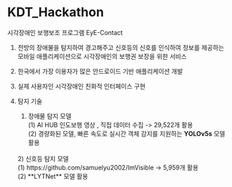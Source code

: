 # KDT_Hackathon

시각장애인 보행보조 프로그램 EyE-Contact<br>
1. 전방의 장애물을 탐지하여 경고해주고 신호등의 신호를 인식하여 정보를 제공하는 모바일 애플리케이션으로 시각장애인의 보행권 보장을 위한 서비스<br>

2. 한국에서 가장 이용자가 많은 안드로이드 기반 애플리케이션 개발<br>

3. 실제 사용자인 시각장애인 친화적 인터페이스 구현<br>

4. 탐지 기술<br>
   1) 장애물 탐지 모델<br>
     (1) AI HUB 인도보행 영상 , 직접 데이터 수집 -> 29,522개 활용<br>
     (2) 경량화된 모델, 빠른 속도로 실시간 객체 감지를 지원하는 **YOLOv5s** 모델 활용<br>
     <br>
    2) 신호등 탐지 모델<br>
      (1) https://github.com/samuelyu2002/ImVisible -> 5,959개 활용<br>
      (2) **LYTNet** 모델 활용<br>
   
